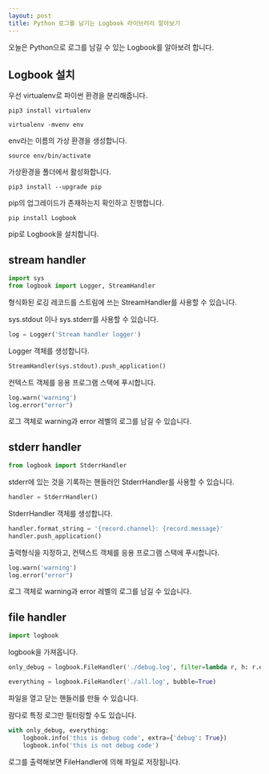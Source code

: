 ```yaml
---
layout: post
title: Python 로그를 남기는 Logbook 라이브러리 알아보기
---
```


오늘은 Python으로 로그를 남길 수 있는 Logbook를 알아보려 합니다.

## Logbook 설치

우선 virtualenv로 파이썬 환경을 분리해줍니다.

```
pip3 install virtualenv
```

```
virtualenv -mvenv env
```

env라는 이름의 가상 환경을 생성합니다.

```
source env/bin/activate
```

가상환경을 폴더에서 활성화합니다.

```
pip3 install --upgrade pip
```

pip의 업그레이드가 존재하는지 확인하고 진행합니다.

```
pip install Logbook
```

pip로 Logbook을 설치합니다.

## stream handler

```python
import sys
from logbook import Logger, StreamHandler
```

형식화된 로깅 레코드를 스트림에 쓰는 StreamHandler를 사용할 수 있습니다.

sys.stdout 이나 sys.stderr를 사용할 수 있습니다.

```python
log = Logger('Stream handler logger')
```

Logger 객체를 생성합니다.

```python
StreamHandler(sys.stdout).push_application()
```

컨텍스트 객체를 응용 프로그램 스택에 푸시합니다.

```python
log.warn('warning')
log.error("error")
```

로그 객체로 warning과 error 레벨의 로그를 남길 수 있습니다.

## stderr handler

```python
from logbook import StderrHandler
```

stderr에 있는 것을 기록하는 핸들러인 StderrHandler를 사용할 수 있습니다.

```python
handler = StderrHandler()
```

StderrHandler 객체를 생성합니다.

```python
handler.format_string = '{record.channel}: {record.message}'
handler.push_application()
```

출력형식을 지정하고, 컨텍스트 객체를 응용 프로그램 스택에 푸시합니다.

```python
log.warn('warning')
log.error("error")
```

로그 객체로 warning과 error 레벨의 로그를 남길 수 있습니다.

## file handler

```python
import logbook
```

logbook을 가져옵니다.

```python
only_debug = logbook.FileHandler('./debug.log', filter=lambda r, h: r.extra['debug'])
```

```python
everything = logbook.FileHandler('./all.log', bubble=True)
```

파일을 열고 닫는 핸들러를 만들 수 있습니다.

람다로 특정 로그만 필터링할 수도 있습니다.

```python
with only_debug, everything:
    logbook.info('this is debug code', extra={'debug': True})
    logbook.info('this is not debug code')
```

로그를 출력해보면 FileHandler에 의해 파일로 저장됩니다.

